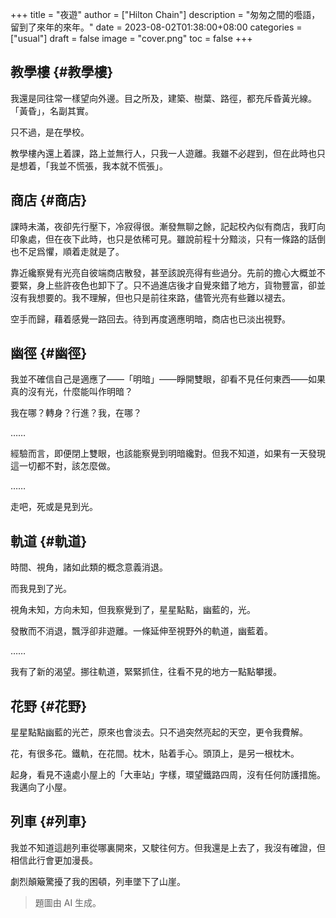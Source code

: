 +++
title = "夜遊"
author = ["Hilton Chain"]
description = "匆匆之間的囈語，留到了來年的來年。"
date = 2023-08-02T01:38:00+08:00
categories = ["usual"]
draft = false
image = "cover.png"
toc = false
+++

## 教學樓 {#教學樓}

我還是同往常一樣望向外邊。目之所及，建築、樹葉、路徑，都充斥昏黃光線。「黃昏」，名副其實。

只不過，是在學校。

教學樓內還上着課，路上並無行人，只我一人遊離。我雖不必趕到，但在此時也只是想着，「我並不慌張，我本就不慌張」。


## 商店 {#商店}

課時未滿，夜卻先行壓下，冷寂得很。漸發無聊之餘，記起校內似有商店，我盯向印象處，但在夜下此時，也只是依稀可見。雖說前程十分黯淡，只有一條路的話倒也不足爲懼，順着走就是了。

靠近纔察覺有光亮自彼端商店散發，甚至該說亮得有些過分。先前的擔心大概並不要緊，身上些許夜色也卸下了。只不過進店後才自覺來錯了地方，貨物豐富，卻並沒有我想要的。我不理解，但也只是前往來路，儘管光亮有些難以褪去。

空手而歸，藉着感覺一路回去。待到再度適應明暗，商店也已淡出視野。


## 幽徑 {#幽徑}

我並不確信自己是適應了——「明暗」——睜開雙眼，卻看不見任何東西——如果真的沒有光，什麼能叫作明暗？

我在哪？轉身？行進？我，在哪？

……

經驗而言，即便閉上雙眼，也該能察覺到明暗纔對。但我不知道，如果有一天發現這一切都不對，該怎麼做。

……

走吧，死或是見到光。


## 軌道 {#軌道}

時間、視角，諸如此類的概念意義消退。

而我見到了光。

視角未知，方向未知，但我察覺到了，星星點點，幽藍的，光。

發散而不消退，飄浮卻非遊離。一條延伸至視野外的軌道，幽藍着。

……

我有了新的渴望。挪往軌道，緊緊抓住，往看不見的地方一點點攀援。


## 花野 {#花野}

星星點點幽藍的光芒，原來也會淡去。只不過突然亮起的天空，更令我費解。

花，有很多花。鐵軌，在花間。枕木，貼着手心。頭頂上，是另一根枕木。

起身，看見不遠處小屋上的「大車站」字樣，環望鐵路四周，沒有任何防護措施。我邁向了小屋。


## 列車 {#列車}

我並不知道這趟列車從哪裏開來，又駛往何方。但我還是上去了，我沒有確證，但相信此行會更加漫長。

劇烈顛簸驚擾了我的困頓，列車墜下了山崖。

> 題圖由 AI 生成。